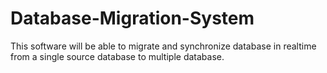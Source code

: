 # Database-Migration-System
This software will be able to migrate and synchronize database in realtime from a single source database to multiple database.
